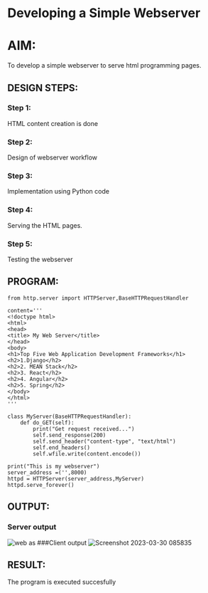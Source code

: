 # Developing a Simple Webserver

# AIM:

To develop a simple webserver to serve html programming pages.

## DESIGN STEPS:

### Step 1:

HTML content creation is done

### Step 2:

Design of webserver workflow

### Step 3:

Implementation using Python code

### Step 4:

Serving the HTML pages.

### Step 5:

Testing the webserver

## PROGRAM:
```
from http.server import HTTPServer,BaseHTTPRequestHandler

content='''
<!doctype html>
<html>
<head>
<title> My Web Server</title>
</head>
<body>
<h1>Top Five Web Application Development Frameworks</h1>
<h2>1.Django</h2>
<h2>2. MEAN Stack</h2>
<h2>3. React</h2>
<h2>4. Angular</h2>
<h2>5. Spring</h2>
</body>
</html>
'''

class MyServer(BaseHTTPRequestHandler):
    def do_GET(self):
        print("Get request received...")
        self.send_response(200) 
        self.send_header("content-type", "text/html")       
        self.end_headers()
        self.wfile.write(content.encode())

print("This is my webserver") 
server_address =('',8000)
httpd = HTTPServer(server_address,MyServer)
httpd.serve_forever()
```
## OUTPUT:
### Server output
![web as](https://user-images.githubusercontent.com/120539398/228721455-9322b66a-469c-42ec-88a2-0e693fd3ba8c.png)
###Client output
![Screenshot 2023-03-30 085835](https://user-images.githubusercontent.com/120539398/228721624-f1eae85b-f213-4d05-82b3-e6da3dca6da2.png)
###

## RESULT:
The program is executed succesfully
